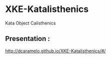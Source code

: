 # XKE-Katalisthenics
Kata Object Calisthenics 

## Presentation :
http://dcaramelo.github.io/XKE-Katalisthenics/#/
